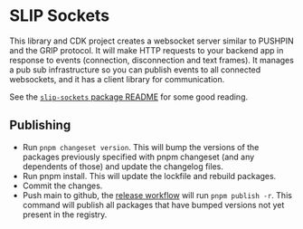 # SLIP Sockets

This library and CDK project creates a websocket server similar to PUSHPIN and the GRIP protocol. It will make HTTP requests to your backend app in response to events (connection, disconnection and text frames). It manages a pub sub infrastructure so you can publish events to all connected websockets, and it has a client library for communication.

See the [`slip-sockets` package README](./packages/slip-sockets/README.md) for some good reading.

## Publishing

- Run `pnpm changeset version`. This will bump the versions of the packages previously specified with pnpm changeset (and any dependents of those) and update the changelog files.
- Run pnpm install. This will update the lockfile and rebuild packages.
- Commit the changes.
- Push main to github, the [release workflow](https://github.com/reconbot/SLIP-Sockets/actions/workflows/release.yml) will run `pnpm publish -r`. This command will publish all packages that have bumped versions not yet present in the registry.
